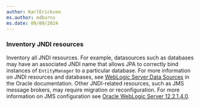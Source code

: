 ```yaml
---
author: KarlErickson
ms.author: edburns
ms.date: 09/09/2024
---
```


### Inventory JNDI resources

Inventory all JNDI resources. For example, datasources such as databases may have an associated JNDI name that allows JPA to correctly bind instances of `EntityManager` to a particular database. For more information on JNDI resources and databases, see [WebLogic Server Data Sources](https://docs.oracle.com/middleware/fusion-middleware/weblogic-server/12.2.1.4/intro/jdbc.html) in the Oracle documentation. Other JNDI-related resources, such as JMS message brokers, may require migration or reconfiguration. For more information on JMS configuration see [Oracle WebLogic Server 12.2.1.4.0](https://docs.oracle.com/middleware/fusion-middleware/weblogic-server/12.2.1.4/index.html).
